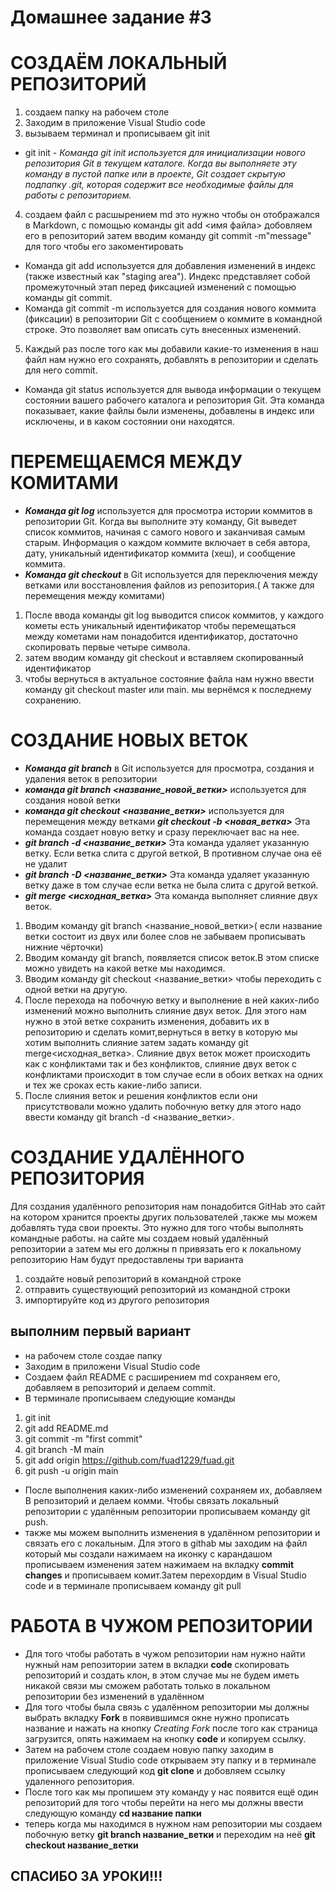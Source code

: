 # Домашнее задание #3
# СОЗДАЁМ ЛОКАЛЬНЫЙ РЕПОЗИТОРИЙ
1. создаем папку на рабочем столе
2. Заходим в приложение Visual Studio code
3. вызываем терминал и прописываем git init
* git init - *Команда git init используется для инициализации нового репозитория Git в текущем каталоге. Когда вы выполняете эту команду в пустой папке или в проекте, Git создает скрытую подпапку .git, которая содержит все необходимые файлы для работы с репозиторием.*
4. создаем файл с расшырением md это нужно чтобы он отображался в Markdown, с помощью команды git add <имя файла>  добовляем его в репозиторий затем вводим команду git commit -m"message" для того чтобы его закоментировать
* Команда git add используется для добавления изменений в индекс (также известный как "staging area"). Индекс представляет собой промежуточный этап перед фиксацией изменений с помощью команды git commit.
* Команда git commit -m используется для создания нового коммита (фиксации) в репозитории Git с сообщением о коммите в командной строке. Это позволяет вам описать суть внесенных изменений.
5. Каждый раз после того как мы добавили какие-то изменения в наш файл нам  нужно его сохранять, добавлять в репозитории и cделать  для него commit.
* Команда git status используется для вывода информации о текущем состоянии вашего рабочего каталога и репозитория Git. Эта команда показывает, какие файлы были изменены, добавлены в индекс или исключены, и в каком состоянии они находятся.


# ПЕРЕМЕЩАЕМСЯ МЕЖДУ КОМИТАМИ
* **_Команда git log_** используется для просмотра истории коммитов в репозитории Git. Когда вы выполните эту команду, Git выведет список коммитов, начиная с самого нового и заканчивая самым старым. Информация о каждом коммите включает в себя автора, дату, уникальный идентификатор коммита (хеш), и сообщение коммита.
* **_Команда git checkout_** в Git используется для переключения между ветками или восстановления файлов из репозитория.( А также для перемещения между комитами) 
1. После ввода команды git log выводится список коммитов, у каждого кометы есть уникальный идентификатор чтобы перемещаться между кометами нам понадобится идентификатор, достаточно скопировать первые четыре символа.
2. затем вводим команду git checkout и вставляем скопированный идентификатор
3. чтобы вернуться в актуальное состояние файла нам нужно ввести команду git checkout master или main. мы вернёмся к последнему сохранению.


# СОЗДАНИЕ НОВЫХ ВЕТОК
* **_Команда git branch_** в Git используется для просмотра, создания и удаления веток в репозитории
* **_команда git branch <название_новой_ветки>_** используется для создания новой ветки
* **_команда git checkout <название_ветки>_** используется для  перемещения между ветками
 **_git checkout -b <новая_ветка>_** Эта команда создает новую ветку и сразу переключает вас на нее.
 * **_git branch -d <название_ветки>_** Эта команда удаляет указанную ветку. Если ветка слита с другой веткой, В противном случае она её не удалит
 * **_git branch -D <название_ветки>_** Эта команда удаляет указанную ветку даже в том случае если ветка не была слита с другой веткой.
 * **_git merge <исходная_ветка>_** Эта команда выполняет слияние двух веток.
1. Вводим команду git branch <название_новой_ветки>( если название ветки состоит из двух или более слов не забываем прописывать нижние чёрточки)
2. Вводим команду git branch, появляется список веток.В этом списке можно увидеть на какой ветке мы находимся.
3. Вводим команду git checkout <название_ветки> чтобы переходить с одной ветки на другую.
4. После перехода на побочную ветку и выполнение в ней каких-либо изменений можно выполнить слияние двух веток. Для этого нам нужно в этой ветке сохранить изменения, добавить их в репозиторию и сделать комит,вернуться в ветку в которую мы хотим выполнить слияние затем задать команду git merge<исходная_ветка>. Слияние двух веток может происходить как с конфликтами так и без конфликтов, слияние двух веток с конфликтами происходит в том случае если в обоих ветках на одних и тех же сроках есть какие-либо записи.
5. После слияния веток и решения конфликтов если они присутствовали можно удалить побочную ветку для этого надо ввести команду git branch -d <название_ветки>.
# СОЗДАНИЕ УДАЛЁННОГО РЕПОЗИТОРИЯ
Для создания удалённого репозитория нам понадобится GitHab это сайт на котором хранится проекты других пользователей ,также мы можем добавлять туда свои проекты. Это нужно для того чтобы выполнять командные работы.
 на сайте мы создаем  новый удалённый репозитории а затем мы его должны  п привязать его к локальному репозиторию
 Нам будут предоставлены три варианта 
 1. создайте новый репозиторий в командной строкe
 2. отправить существующий репозиторий из командной строки
 3. импортируйте код из другого репозитория 

 ## выполним первый вариант
* на рабочем столе создае папку
* Заходим в приложени Visual Studio code
* Создаем файл README с расширением md  сохраняем его, добавляем в репозиторий и делаем commit.
* В терминале прописываем следующие команды
1. git init
2. git add README.md
3. git commit -m "first commit"
4. git branch -M main
5. git add origin https://github.com/fuad1229/fuad.git
6. git push -u origin main

* После выполнения каких-либо изменений сохраняем их, добавляем В репозиторий и делаем комми. Чтобы связать локальный репозитории с удалённым репозитории прописываем команду git push.
* также мы можем выполнить изменения в удалённом репозитории и связать его с локальным. Для этого в githab мы заходим на файл который мы создали нажимаем на иконку с карандашом  прописываем изменения затем нажимаем на вкладку **commit changes** и прописываем комит.Затем перехордим в Visual Studio code и в терминале прописываем команду git pull

# РАБОТА В ЧУЖОМ РЕПОЗИТОРИИ

* Для того чтобы работать в чужом репозитории нам нужно найти нужный нам репозитории затем в вкладки **code** скопировать репозиторий и создать клон, в этом случае мы не будем иметь никакой связи мы сможем работать только в локальном репозитории без изменений в удалённом
* Для того чтобы была связь с удалённом репозитории мы должны выбрать вкладку **Fork** в появившимся окне нужно прописать название и нажать на кнопку *Creating Fork* после того как страница загрузится, опять нажимаем на кнопку **code** и копируем ссылку.
* Затем на рабочем столе создаем новую папку заходим в приложение Visual Studio code открываем эту папку и в терминале прописываем следующий код **git clone** и добовляем ссылку удаленного репозитория.
* После того как мы пропишем эту команду у нас появится ещё один репозиторий для того чтобы перейти на него мы должны ввести следующую команду **cd название папки**
* теперь когда мы находимся в нужном нам репозитории мы создаем побочную ветку **git branch название_ветки** и переходим на неё **git checkout название_ветки**

## СПАСИБО ЗА УРОКИ!!!
